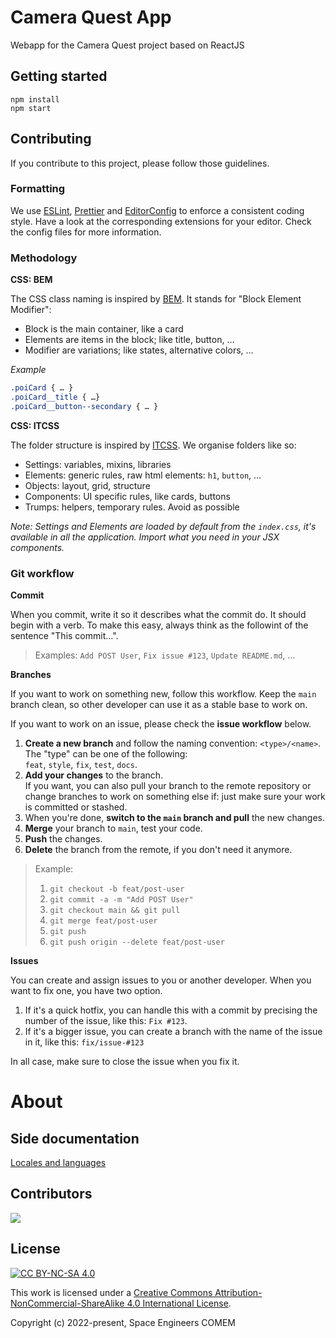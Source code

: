 # Camera Quest App

Webapp for the Camera Quest project based on ReactJS

## Getting started

```shell
npm install
npm start
```

## Contributing

If you contribute to this project, please follow those guidelines.

### Formatting

We use [ESLint](https://eslint.org/), [Prettier](https://prettier.io/) and [EditorConfig](https://editorconfig.org) to enforce a consistent coding style. Have a look at the corresponding extensions for your editor. Check the config files for more information.

### Methodology

**CSS: BEM**

The CSS class naming is inspired by [BEM](https://bem.info/). It stands for "Block Element Modifier":

- Block is the main container, like a card
- Elements are items in the block; like title, button, …
- Modifier are variations; like states, alternative colors, …

_Example_

```css
.poiCard { … }
.poiCard__title { …}
.poiCard__button--secondary { … }
```

**CSS: ITCSS**

The folder structure is inspired by [ITCSS](https://developer.helpscout.com/seed/glossary/itcss/). We organise folders like so:

- Settings: variables, mixins, libraries
- Elements: generic rules, raw html elements: `h1`, `button`, …
- Objects: layout, grid, structure
- Components: UI specific rules, like cards, buttons
- Trumps: helpers, temporary rules. Avoid as possible

_Note: Settings and Elements are loaded by default from the `index.css`, it's available in all the application. Import what you need in your JSX components._

### Git workflow

**Commit**

When you commit, write it so it describes what the commit do. It should begin with a verb. To make this easy, always think as the followint of the sentence "This commit…".

> Examples: `Add POST User`, `Fix issue #123`, `Update README.md`, …

**Branches**

If you want to work on something new, follow this workflow. Keep the `main` branch clean, so other developer can use it as a stable base to work on.

If you want to work on an issue, please check the **issue workflow** below.

1. **Create a new branch** and follow the naming convention: `<type>/<name>`.<br>
   The "type" can be one of the following: <br>`feat`, `style`, `fix`, `test`, `docs`.
2. **Add your changes** to the branch.<br>
   If you want, you can also pull your branch to the remote repository or change branches to work on something else if: just make sure your work is committed or stashed.
3. When you're done, **switch to the `main` branch and pull** the new changes.
4. **Merge** your branch to `main`, test your code.
5. **Push** the changes.
6. **Delete** the branch from the remote, if you don't need it anymore.

> Example:
>
> 1. `git checkout -b feat/post-user`
> 2. `git commit -a -m "Add POST User"`
> 3. `git checkout main && git pull`
> 4. `git merge feat/post-user`
> 5. `git push`
> 6. `git push origin --delete feat/post-user`

**Issues**

You can create and assign issues to you or another developer. When you want to fix one, you have two option.

1. If it's a quick hotfix, you can handle this with a commit by precising the number of the issue, like this: `Fix #123`.
2. If it's a bigger issue, you can create a branch with the name of the issue in it, like this: `fix/issue-#123`

In all case, make sure to close the issue when you fix it.

# About

## Side documentation

[Locales and languages](./src/locales/README.md)

## Contributors

<a href="https://github.com/space-engineers-comem/camera-quest-app/graphs/contributors">
<img src="https://contrib.rocks/image?repo=space-engineers-comem/camera-quest-app"/>
</a>

## License

[![CC BY-NC-SA 4.0][cc-by-nc-sa-shield]][cc-by-nc-sa]

This work is licensed under a
[Creative Commons Attribution-NonCommercial-ShareAlike 4.0 International License](LICENSE).

[cc-by-nc-sa]: http://creativecommons.org/licenses/by-nc-sa/4.0/
[cc-by-nc-sa-shield]: https://img.shields.io/badge/License-CC%20BY--NC--SA%204.0-lightgrey.svg

Copyright (c) 2022-present, Space Engineers COMEM
